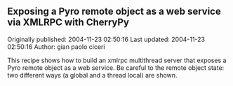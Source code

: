 ## Exposing a Pyro remote object as a web service via XMLRPC with CherryPy

Originally published: 2004-11-23 02:50:16
Last updated: 2004-11-23 02:50:16
Author: gian paolo ciceri

This recipe shows how to build an xmlrpc multithread server that exposes a Pyro remote object as a web service. Be careful to the remote object state: two different ways (a global and a thread local) are shown.